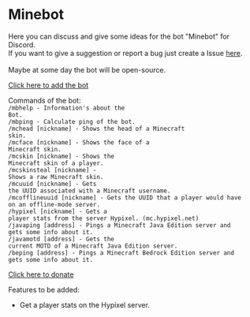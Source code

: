 # Minebot
Here you can discuss and give some ideas for the bot "Minebot" for Discord.<br>
If you want to give a suggestion or report a bug just create a Issue <a href="https://github.com/LewBr/Minebot/issues">here</a>.<br>
<br>Maybe at some day the bot will be open-source.

<a href="https://discord.com/api/oauth2/authorize?client_id=1008792285317701813&permissions=2184506432&scope=bot"> Click here to add the bot</a>


Commands of the bot:<br>
<code>/mbhelp - Information's about the Bot.</code><br>
<code>/mbping - Calculate ping of the bot.</code><br>
<code>/mchead [nickname]  - Shows the head of a Minecraft skin.</code><br>
<code>/mcface [nickname] - Shows the face of a Minecraft skin.</code><br>
<code>/mcskin [nickname] - Shows the Minecraft skin of a player.</code><br>
<code>/mcskinsteal [nickname] - Shows a raw Minecraft skin.</code><br>
<code>/mcuuid [nickname] - Gets the UUID associated with a Minecraft username.</code><br>
<code>/mcofflineuuid [nickname] - Gets the UUID that a player would have on an offline-mode server.</code><br>
<code>/hypixel [nickname] - Gets a player stats from the server Hypixel. (mc.hypixel.net)</code><br>
<code>/javaping [address] - Pings a Minecraft Java Edition server and gets some info about it.</code><br>
<code>/javamotd [address] - Gets the current MOTD of a Minecraft Java Edition server.</code><br>
<code>/beping [address] - Pings a Minecraft Bedrock Edition server and gets some info about it.</code><br>

<a href="https://github.com/sponsors/LewBr"> Click here to donate</a>

Features to be added:
- Get a player stats on the Hypixel server.


